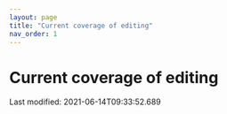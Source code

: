 ```yaml
---
layout: page
title: "Current coverage of editing"
nav_order: 1
---
```



# Current coverage of editing

Last modified: 2021-06-14T09:33:52.689